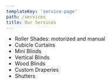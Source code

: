 ```yaml
---
templateKey: 'service-page'
path: /services
title: Our Services
---
```


* Roller Shades: motorized and manual
* Cubicle Curtains
* Mini Blinds
* Vertical Blinds
* Wood Blinds
* Custom Draperies
* Shutters